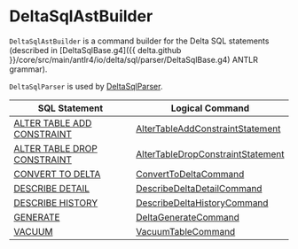 # DeltaSqlAstBuilder

`DeltaSqlAstBuilder` is a command builder for the Delta SQL statements (described in [DeltaSqlBase.g4]({{ delta.github }}/core/src/main/antlr4/io/delta/sql/parser/DeltaSqlBase.g4) ANTLR grammar).

`DeltaSqlParser` is used by [DeltaSqlParser](DeltaSqlParser.md#builder).

SQL Statement | Logical Command
-------------|----------
 [ALTER TABLE ADD CONSTRAINT](index.md#ALTER-TABLE-ADD-CONSTRAINT) | [AlterTableAddConstraintStatement](../AlterTableAddConstraintStatement.md)
 [ALTER TABLE DROP CONSTRAINT](index.md#ALTER-TABLE-DROP-CONSTRAINT) | [AlterTableDropConstraintStatement](../AlterTableDropConstraintStatement.md)
 [CONVERT TO DELTA](index.md#CONVERT-TO-DELTA) | [ConvertToDeltaCommand](../commands/convert/ConvertToDeltaCommand.md)
 [DESCRIBE DETAIL](index.md#DESCRIBE-DETAIL) | [DescribeDeltaDetailCommand](../commands/describe-detail/DescribeDeltaDetailCommand.md)
 [DESCRIBE HISTORY](index.md#DESCRIBE-HISTORY) | [DescribeDeltaHistoryCommand](../commands/describe-history/DescribeDeltaHistoryCommand.md)
 [GENERATE](index.md#GENERATE) | [DeltaGenerateCommand](../commands/DeltaGenerateCommand.md)
 [VACUUM](index.md#VACUUM) | [VacuumTableCommand](../commands/vacuum/VacuumTableCommand.md)
